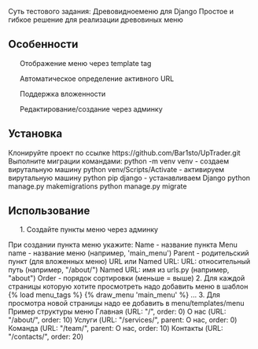 Суть тестового задания: Древовидноеменю для Django
Простое и гибкое решение для реализации древовиных меню

<h2>Особенности</h2>
  <ul>Отображение меню через template tag</ul>
  <ul>Автоматическое определение активного URL</ul>
  <ul>Поддержка вложенности</ul>
  <ul>Редактирование/создание через админку</ul>

<h2>Установка</h2>
Клонируйте проект по ссылке https://github.com/Bar1sto/UpTrader.git
Выполните миграции командами:
<span>python -m venv venv</span> - создаем вирутальную машину
<span>python venv/Scripts/Activate</span> - активируем вирутальную машину
<span>python pip django</span> - устанавливаем Django
<span>python manage.py makemigrations</span>
<span>python manage.py migrate</span>

<h2>Использование</h2>
<ol>1. Создайте пункты меню через админку</ol>
При создании пункта меню укажите:
Name - название пункта
Menu name - название меню (например, 'main_menu')
Parent - родительский пункт (для вложенных меню)
URL или Named URL:
URL: относительный путь (например, "/about/")
Named URL: имя из urls.py (например, "about")
Order - порядок сортировки (меньше = выше)
2. Для каждой страницы которую хотите просмотреть надо добавить меню в шаблон
{% load menu_tags %}
<!DOCTYPE html>
<html>
<head>
    <title>Мой сайт</title>
</head>
<body>
    {% draw_menu 'main_menu' %}
    ...
</body>
</html>
3. Для просмотра новой страницы надо ее добавить в menu/templates/menu
Пример структуры меню
Главная (URL: "/", order: 0)
О нас (URL: "/about/", order: 10)
Услуги (URL: "/services/", parent: О нас, order: 0)
Команда (URL: "/team/", parent: О нас, order: 10)
Контакты (URL: "/contacts/", order: 20)
